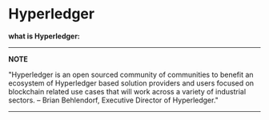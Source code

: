 Hyperledger 
========

**what is Hyperledger:**

---
**NOTE**

 "Hyperledger is an open sourced community of communities to benefit an ecosystem of Hyperledger based solution providers and users focused on blockchain related use cases that will work across a variety of industrial sectors.
  – Brian Behlendorf, Executive Director of Hyperledger." 
 
---
